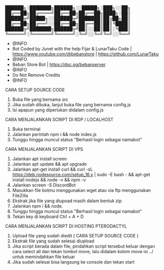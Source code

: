 
██████╗░███████╗██████╗░░█████╗░███╗░░██╗
██╔══██╗██╔════╝██╔══██╗██╔══██╗████╗░██║
██████╦╝█████╗░░██████╦╝███████║██╔██╗██║
██╔══██╗██╔══╝░░██╔══██╗██╔══██║██║╚████║
██████╦╝███████╗██████╦╝██║░░██║██║░╚███║
╚═════╝░╚══════╝╚═════╝░╚═╝░░╚═╝╚═╝░░╚══╝
 * @INFO
 * Bot Coded by Junet with the help Fijar & LunarTaku Code | https://www.youtube.com/@bebanstore | https://github.com/LunarTaku
 * @INFO
 *  Beban Store Bot | https://dsc.gg/bebanserver
 * @INFO
 * Do Not Remove Credits
 * @INFO
 

CARA SETUP SOURCE CODE
1. Buka file yang bernama src
2. Jika sudah dibuka, lanjut buka file yang bernama config.js
3. Isi apapun yang diperlukan didalam config.js

CARA MENJALANKAN SCRIPT DI RDP / LOCALHOST
1. Buka terminal
2. Jalankan perintah npm i && node index.js
3. Tunggu hingga muncul status "Berhasil login sebagai namabot"

CARA MENJALANKAN SCRIPT DI VPS
1. Jalankan apt install screen
2. Jalankan apt update && apt upgrade
3. Jalankan apt-get install curl && curl -sL https://deb.nodesource.com/setup_16.x | sudo -E bash - && apt-get install nodejs && node -v && npm -v
4. Jalankan screen -S DiscordBot
5. Masukkan file botmu menggunakan wget atau via ftp menggunakan FileZilla
6. Ekstrak jika file yang diupoad masih dalam bentuk zip
7. Jalankan npm i && node.
8. Tunggu hingga muncul status "Berhasil login sebagai namabot"
9. Tekan key di keyboard Ctrl + A + D

CARA MENJALANKAN SCRIPT DI HOSTING PTERODACTYL
1. Upload file yang sudah diedit ( CARA SETUP SOURCE CODE )
2. Ekstrak file yang sudah selesai diupload
3. Jika script berada dalam file, pindahkan script tersebut keluar dengan cara select all dan tekan tombol move, lalu didalam kolom move isi ../ untuk memindahkan file keluar
4. Jika sudah selesai bisa langsung ke console dan tekan start
